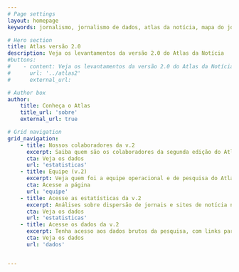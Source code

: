 ```yaml
---
# Page settings
layout: homepage
keywords: jornalismo, jornalismo de dados, atlas da notícia, mapa do jornalismo, transparência

# Hero section
title: Atlas versão 2.0
description: Veja os levantamentos da versão 2.0 do Atlas da Notícia
#buttons:
#    - content: Veja os levantamentos da versão 2.0 do Atlas da Notícia
#      url: '../atlas2'
#      external_url:

# Author box
author:
    title: Conheça o Atlas
    title_url: 'sobre'
    external_url: true

# Grid navigation
grid_navigation:
    - title: Nossos colaboradores da v.2
      excerpt: Saiba quem são os colaboradores da segunda edição do Atlas da Notícia
      cta: Veja os dados
      url: 'estatisticas'
    - title: Equipe (v.2)
      excerpt: Veja quem foi a equipe operacional e de pesquisa do Atlas da Notícia
      cta: Acesse a página
      url: 'equipe'
    - title: Acesse as estatísticas da v.2
      excerpt: Análises sobre dispersão de jornais e sites de notícia no território brasileiro
      cta: Veja os dados
      url: 'estatisticas'
    - title: Acesse os dados da v.2
      excerpt: Tenha acesso aos dados brutos da pesquisa, com links para o Github do Atlas da Notícia
      cta: Veja os dados
      url: 'dados'


---
```

